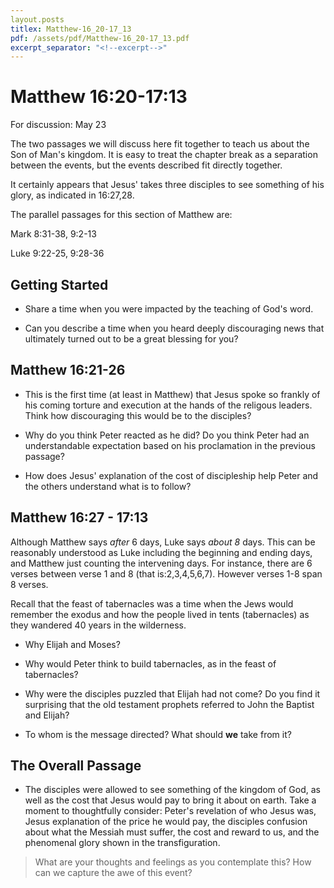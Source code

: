 ```yaml
---
layout.posts
titlex: Matthew-16_20-17_13
pdf: /assets/pdf/Matthew-16_20-17_13.pdf
excerpt_separator: "<!--excerpt-->"
---
```

# Matthew 16:20-17:13 

For discussion: May 23

The two passages we will discuss here fit together to teach us about the
Son of Man's kingdom. It is easy to treat the chapter break as a
separation between the events, but the events described fit directly
together.

It certainly appears that Jesus' takes three disciples to see something
of his glory, as indicated in 16:27,28.

<!--excerpt-->

The parallel passages for this section of Matthew are:

Mark 8:31-38, 9:2-13

Luke 9:22-25, 9:28-36

## **Getting Started**

-   Share a time when you were impacted by the teaching of God's word.

-   Can you describe a time when you heard deeply discouraging news that
    ultimately turned out to be a great blessing for you?

## **Matthew 16:21-26**

-   This is the first time (at least in Matthew) that Jesus spoke so
    frankly of his coming torture and execution at the hands of the
    religous leaders. Think how discouraging this would be to the
    disciples?

-   Why do you think Peter reacted as he did? Do you think Peter had an
    understandable expectation based on his proclamation in the previous
    passage?

-   How does Jesus' explanation of the cost of discipleship help Peter
    and the others understand what is to follow?

## **Matthew 16:27 - 17:13**

Although Matthew says *after* 6 days, Luke says *about 8* days. This can
be reasonably understood as Luke including the beginning and ending
days, and Matthew just counting the intervening days. For instance,
there are 6 verses between verse 1 and 8 (that is:2,3,4,5,6,7). However
verses 1-8 span 8 verses.

Recall that the feast of tabernacles was a time when the Jews would
remember the exodus and how the people lived in tents (tabernacles) as
they wandered 40 years in the wilderness.

-   Why Elijah and Moses?

-   Why would Peter think to build tabernacles, as in the feast of
    tabernacles?

-   Why were the disciples puzzled that Elijah had not come? Do you find
    it surprising that the old testament prophets referred to John the
    Baptist and Elijah?

-   To whom is the message directed? What should **we** take from it?

## **The Overall Passage**

-   The disciples were allowed to see something of the kingdom of God,
    as well as the cost that Jesus would pay to bring it about on earth.
    Take a moment to thoughtfully consider: Peter's revelation of who
    Jesus was, Jesus explanation of the price he would pay, the
    disciples confusion about what the Messiah must suffer, the cost and
    reward to us, and the phenomenal glory shown in the transfiguration.

> What are your thoughts and feelings as you contemplate this? How can
> we capture the awe of this event?
